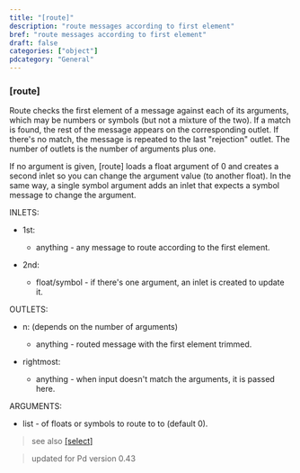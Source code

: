 ```yaml
---
title: "[route]"
description: "route messages according to first element"
bref: "route messages according to first element"
draft: false
categories: ["object"]
pdcategory: "General"
---
```


### [route]

Route checks the first element of a message against each of its arguments,  which may be numbers or symbols (but not a mixture of the two). If a match is found,  the rest of the message appears on the corresponding outlet. If there's no match,  the message is repeated to the last "rejection" outlet. The number of outlets is the number of arguments plus one.

If no argument is given,  [route] loads a float argument of 0 and creates a second inlet so you can change the argument value (to another float). In the same way,  a single symbol argument adds an inlet that expects a symbol message to change the argument.

INLETS:

- 1st:

  - anything - any message to route according to the first element.

- 2nd:

  - float/symbol - if there's one argument,  an inlet is created to update it.

OUTLETS:

- n: (depends on the number of arguments)

  - anything - routed message with the first element trimmed.

- rightmost:

  - anything - when input doesn't match the arguments,  it is passed here.

ARGUMENTS:

- list - of floats or symbols to route to to (default 0).
 
> see also [[select]](../select) 

> updated for Pd version 0.43
